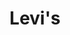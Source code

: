 ---
title: "Levi's"
url: /raipur/levis-g4-ground-floor-magneto-the-mall-nh6-labhandi/
shop: Kleidung
---